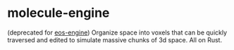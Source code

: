 # molecule-engine
(deprecated for [eos-engine](https://github.com/ashlotl/eos-default-workspace)) Organize space into voxels that can be quickly traversed and edited to simulate massive chunks of 3d space. All on Rust.
